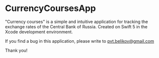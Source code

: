 # CurrencyCoursesApp
"Currency courses" is a simple and intuitive application for tracking the exchange rates of the Central Bank of Russia. Created on Swift 5 in the Xcode development environment.

If you find a bug in this application, please write to pvt.belikov@gmail.com

Thank you!
